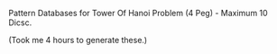 Pattern Databases for Tower Of Hanoi Problem (4 Peg) - Maximum 10 Dicsc.

(Took me 4 hours to generate these.)
